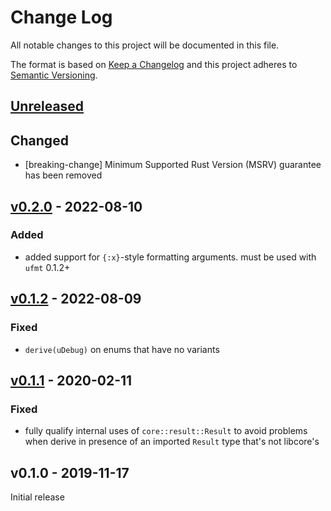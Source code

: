 # Change Log

All notable changes to this project will be documented in this file.

The format is based on [Keep a Changelog](http://keepachangelog.com/)
and this project adheres to [Semantic Versioning](http://semver.org/).

## [Unreleased]

## Changed

- [breaking-change] Minimum Supported Rust Version (MSRV) guarantee has been removed

## [v0.2.0] - 2022-08-10

### Added

- added support for `{:x}`-style formatting arguments. must be used with `ufmt` 0.1.2+

## [v0.1.2] - 2022-08-09

### Fixed

- `derive(uDebug)` on enums that have no variants

## [v0.1.1] - 2020-02-11

### Fixed

- fully qualify internal uses of `core::result::Result` to avoid problems when derive in presence of an imported `Result` type that's not libcore's

## v0.1.0 - 2019-11-17

Initial release

[Unreleased]: https://github.com/japaric/ufmt/compare/ufmt-macros-v0.2.0...HEAD
[v0.2.0]: https://github.com/japaric/ufmt/compare/ufmt-macros-v0.1.2...ufmt-macros-v0.2.0
[v0.1.2]: https://github.com/japaric/ufmt/compare/ufmt-macros-v0.1.1...ufmt-macros-v0.1.2
[v0.1.1]: https://github.com/japaric/ufmt/compare/ufmt-macros-v0.1.0...ufmt-macros-v0.1.1
